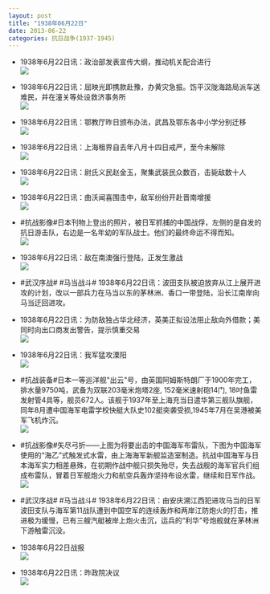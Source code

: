 ```yaml
---
layout: post
title: "1938年06月22日"
date: 2013-06-22
categories: 抗日战争(1937-1945)
---
```


<meta name="referrer" content="no-referrer" />

- 1938年6月22日讯：政治部发表宣传大纲，推动机关配合进行 <br/><img src="https://ww4.sinaimg.cn/large/aca367d8jw1e5x9pw52vrj20c10x0gqd.jpg" />

- 1938年6月22日讯：屈映光即携款赴豫，办黄灾急振。饬平汉陇海路局派车送难民，并在潼关等处设救济事务所 <br/><img src="https://ww1.sinaimg.cn/large/aca367d8jw1e5x7zg26gij20c11ccn19.jpg" />

- 1938年6月22日讯：鄂教厅昨日颁布办法，武昌及鄂东各中小学分别迁移 <br/><img src="https://ww3.sinaimg.cn/large/aca367d8jw1e5x6920i0fj20c10kumze.jpg" />

- 1938年6月22日讯：上海租界自去年八月十四日戒严，至今未解除 <br/><img src="https://ww4.sinaimg.cn/large/aca367d8jw1e5x4in8lawj207q04zglv.jpg" />

- 1938年6月22日讯：尉氏义民赵金玉，聚集武装民众数百，击毙敌数十人 <br/><img src="https://ww1.sinaimg.cn/large/aca367d8jw1e5x11sojclj208z04jt8z.jpg" />

- 1938年6月22日讯：曲沃闻喜围击中，敌军纷纷开赴晋南增援 <br/><img src="https://ww2.sinaimg.cn/large/aca367d8jw1e5wzbds0rvj20c10s9who.jpg" />

- #抗战影像#日本刊物上登出的照片，被日军抓捕的中国战俘，左侧的是自发的抗日游击队，右边是一名年幼的军队战士。他们的最终命运不得而知。 <br/><img src="https://ww3.sinaimg.cn/large/aca367d8jw1e5wxb2ztc9j20qe0gzwhm.jpg" />

- 1938年6月22日讯：敌在南澳强行登陆，正发生激战 <br/><img src="https://ww1.sinaimg.cn/large/aca367d8jw1e5wvulp10gj205s0abt8x.jpg" />

- #武汉序战# #马当战斗# 1938年6月22日讯：波田支队被迫放弃从江上展开进攻的计划，改以一部兵力在马当以东的茅林洲、香口一带登陆，沿长江南岸向马当迂回进攻。 

- 1938年6月22日讯：为防敌独占华北经济，英美正拟设法阻止敌向外借款；美同时向出口商发出警告，提示慎重交易 <br/><img src="https://ww3.sinaimg.cn/large/aca367d8jw1e5wu443zqsj20ji0ahac4.jpg" />

- 1938年6月22日讯：我军猛攻溧阳 <br/><img src="https://ww4.sinaimg.cn/large/aca367d8jw1e5wsdrej4ej20c10ky40j.jpg" />

- #抗战装备#日本一等巡洋舰"出云"号，由英国阿姆斯特朗厂于1900年完工，排水量9750吨，武备为双联203毫米炮塔2座, 152毫米速射砲14门, 18吋鱼雷发射管4具等，舰员672人。该舰于1937年至上海充当日遣华第三舰队旗舰，同年8月遭中国海军电雷学校快艇大队史102艇突袭受损,1945年7月在吴港被美军飞机炸沉。 <br/><img src="https://ww3.sinaimg.cn/large/aca367d8jw1e5wqddb0dzj20c10n40tl.jpg" />

- #抗战影像#矢尽弓折——上图为将要出击的中国海军布雷队，下图为中国海军使用的“海乙”式触发式水雷，由上海海军新舰监造室制造。抗战中国海军与日本海军实力相差悬殊，在初期作战中舰只损失殆尽，失去战舰的海军官兵们组成布雷队，冒着日军舰炮火力和航空兵轰炸坚持布设水雷，继续和日军作战。 <br/><img src="https://ww4.sinaimg.cn/large/aca367d8jw1e5womb5pzqj20c10kijso.jpg" />

- #武汉序战# #马当战斗# 1938年6月22日讯：由安庆溯江西犯进攻马当的日军波田支队与海军第11战队遭到中国空军的连续轰炸和两岸江防炮火的打击，推进极为缓慢，已有三艘汽艇被岸上炮火击沉，运兵的“利华”号炮舰就在茅林洲下游触雷沉没。 

- 1938年6月22日战报 <br/><img src="https://ww2.sinaimg.cn/large/aca367d8jw1e5wlfxlo9vj20cc0kwtb2.jpg" />

- 1938年6月22日讯：昨政院决议 <br/><img src="https://ww3.sinaimg.cn/large/aca367d8jw1e5wjpejs2zj20dh0knadh.jpg" />

